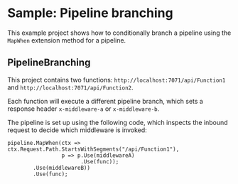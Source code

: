﻿# Sample: Pipeline branching

This example project shows how to conditionally branch a pipeline using the `MapWhen` extension method for a pipeline.

## PipelineBranching

This project contains two functions: `http://localhost:7071/api/Function1` and `http://localhost:7071/api/Function2`.

Each function will execute a different pipeline branch, which sets a response header `x-middleware-a` or `x-middleware-b`.

The pipeline is set up using the following code, which inspects the inbound request to decide which middleware is invoked:

```
pipeline.MapWhen(ctx => ctx.Request.Path.StartsWithSegments("/api/Function1"),
                 p => p.Use(middlewareA)
                       .Use(func));
        .Use(middlewareB))
        .Use(func);
```
